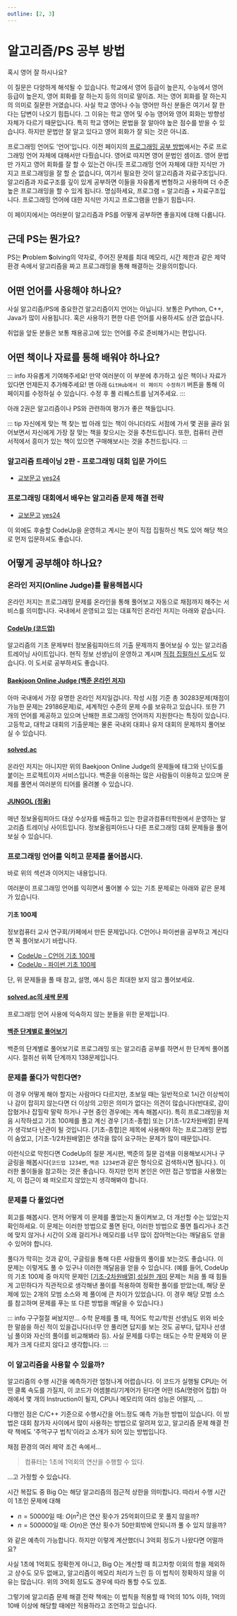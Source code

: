 ```yaml
---
outline: [2, 3]
---
```


# 알고리즘/PS 공부 방법

혹시 영어 잘 하시나요?

이 질문은 다양하게 해석될 수 있습니다. 학교에서 영어 등급이 높은지, 수능에서 영어 등급이 높은지, 영어 회화를 잘 하는지 등의 의미로 말이죠. 저는 영어 회화를 잘 하는지의 의미로 질문한 거였습니다. 사실 학교 영어나 수능 영어만 하신 분들은 여기서 잘 한다는 답변이 나오기 힘듭니다. 그 이유는 학교 영어 및 수능 영어와 영어 회화는 방향성 자체가 다르기 때문입니다. 특히 학교 영어는 문법을 잘 알아야 높은 점수를 받을 수 있습니다. 하지만 문법만 잘 알고 있다고 영어 회화가 잘 되는 것은 아니죠.

프로그래밍 언어도 '언어'입니다. 이전 페이지의 [프로그래밍 공부 방법](/guides/programming-study.html)에서는 주로 프로그래밍 언어 자체에 대해서만 다뤘습니다. 영어로 따지면 영어 문법인 셈이죠. 영어 문법만 가지고 영어 회화를 잘 할 수 있는건 아니듯 프로그래밍 언어 자체에 대한 지식만 가지고 프로그래밍을 잘 할 순 없습니다, 여기서 필요한 것이 알고리즘과 자료구조입니다. 알고리즘과 자료구조를 깊이 있게 공부하면 이들을 자유롭게 변형하고 사용하며 더 수준 높은 프로그래밍을 할 수 있게 됩니다. 명심하세요, 프로그램 = 알고리즘 + 자료구조입니다. 프로그래밍 언어에 대한 지식만 가지고 프로그램을 만들기 힘듭니다.

이 페이지에서는 여러분이 알고리즘과 PS를 어떻게 공부하면 좋을지에 대해 다룹니다.

## 근데 PS는 뭔가요?

PS는 **P**roblem **S**olving의 약자로, 주어진 문제를 최대 메모리, 시간 제한과 같은 제약 환경 속에서 알고리즘을 짜고 프로그래밍을 통해 해결하는 것을의미합니다.

## 어떤 언어를 사용해야 하나요?

사실 알고리즘/PS에 중요한건 알고리즘이지 언어는 아닙니다. 보통은 Python, C++, Java가 많이 사용됩니다. 혹은 사용하기 편한 다른 언어를 사용하셔도 상관 없습니다.

취업을 앞둔 분들은 보통 채용공고에 있는 언어를 주로 준비해가시는 편입니다.

## 어떤 책이나 자료를 통해 배워야 하나요?

::: info 자유롭게 기여해주세요!
만약 여러분이 이 부분에 추가하고 싶은 책이나 자료가 있다면 언제든지 추가해주세요! 맨 아래 `GitHub에서 이 페이지 수정하기` 버튼을 통해 이 페이지를 수정하실 수 있습니다. 수정 후 풀 리퀘스트를 남겨주세요.
:::

아래 2권은 알고리즘이나 PS와 관련하여 평가가 좋은 책들입니다.

::: tip 자신에게 맞는 책 찾는 법
아래 있는 책이 아니더라도 서점에 가서 몇 권을 골라 읽어보면서 자신에게 가장 잘 맞는 책을 찾으시는 것을 추천드립니다. 또한, 컴퓨터 관련 서적에서 흥미가 있는 책이 있으면 구매해보시는 것을 추천드립니다.
:::

### 알고리즘 트레이닝 2판 - 프로그래밍 대회 입문 가이드

- [교보문고](http://www.kyobobook.co.kr/product/detailViewKor.laf?ejkGb=KOR&mallGb=KOR&barcode=9788966263479&orderClick=LET&Kc=) [yes24](http://www.yes24.com/Product/Goods/108202966)

### 프로그래밍 대회에서 배우는 알고리즘 문제 해결 전략

- [교보문고](https://product.kyobobook.co.kr/detail/S000001032946) [yes24](http://www.yes24.com/24/Goods/8006522)

이 외에도 후술할 CodeUp을 운영하고 계시는 분이 직접 집필하신 책도 있어 해당 책으로 먼저 입문하셔도 좋습니다.

## 어떻게 공부해야 하나요?

### 온라인 저지(Online Judge)를 활용해봅시다

온라인 저지는 프로그래밍 문제를 온라인을 통해 풀어보고 자동으로 채점까지 해주는 서비스를 의미합니다. 국내에서 운영되고 있는 대표적인 온라인 저지는 아래와 같습니다.

#### [CodeUp (코드업)](https://codeup.kr/index.php)

알고리즘의 기초 문제부터 정보올림피아드의 기출 문제까지 풀어보실 수 있는 알고리즘 트레이닝 사이트입니다. 현직 정보 선생님이 운영하고 계시며 [직접 집필하신 도서](https://codeup.kr/book.php)도 있습니다. 이 도서로 공부하셔도 좋습니다.

#### [Baekjoon Online Judge (백준 온라인 저지)](https://www.acmicpc.net/)

아마 국내에서 가장 유명한 온라인 저지일겁니다. 작성 시점 기준 총 30283문제(채점이 가능한 문제는 29186문제)로, 세계적인 수준의 문제 수를 보유하고 있습니다. 또한 71개의 언어를 제공하고 있으며 난해한 프로그래밍 언어까지 지원한다는 특징이 있습니다. 고등학교, 대학교 대회의 기출문제는 물론 국내외 대회나 유저 대회의 문제까지 풀어보실 수 있습니다.

#### [solved.ac](https://solved.ac)

온라인 저지는 아니지만 위의 Baekjoon Online Judge의 문제들에 태그와 난이도를 붙이는 프로젝트이자 서비스입니다. 백준을 이용하는 많은 사람들이 이용하고 있으며 문제를 풀면서 여러분의 티어를 올려볼 수 있습니다.

#### [JUNGOL (정올)](https://www.jungol.co.kr/)

매년 정보올림피아드 대상 수상자를 배출하고 있는 한글과컴퓨터학원에서 운영하는 알고리즘 트레이닝 사이트입니다. 정보올림피아드나 다른 프로그래밍 대회 문제들을 풀어보실 수 있습니다.

### 프로그래밍 언어를 익히고 문제를 풀어봅시다.

바로 위의 섹션과 이어지는 내용입니다.

여러분이 프로그래밍 언어를 익히면서 풀어볼 수 있는 기초 문제로는 아래와 같은 문제가 있습니다.

#### 기초 100제

정보컴퓨터 교사 연구회/카페에서 만든 문제입니다. C언어나 파이썬을 공부하고 계신다면 꼭 풀어보시기 바랍니다.

- [CodeUp - C언어 기초 100제](https://codeup.kr/problemsetsol.php?psid=23)
- [CodeUp - 파이썬 기초 100제](https://codeup.kr/problemsetsol.php?psid=33)

단, 위 문제들을 풀 때 참고, 설명, 예시 등은 최대한 보지 않고 풀어보세요.

#### [solved.ac의 새싹 문제](https://solved.ac/problems/sprout)

프로그래밍 언어 사용에 익숙하지 않는 분들을 위한 문제입니다.

#### [백준 단계별로 풀어보기](https://www.acmicpc.net/step)

백준의 단계별로 풀어보기로 프로그래밍 또는 알고리즘 공부를 하면서 한 단계씩 풀어봅시다. 절취선 위쪽 단계까지 138문제입니다.

### 문제를 풀다가 막힌다면?

이 경우 어떻게 해야 할지는 사람마다 다르지만, 초보일 때는 일반적으로 1시간 이상씩이나 감이 잡히지 않는다면 더 이상의 고민은 의미가 없다는 의견이 많습니다(반대로, 감이 잡혔거나 잡힐락 말락 하거나 구현 중인 경우에는 계속 해봅시다). 특히 프로그래밍을 처음 시작하셨고 기초 100제를 풀고 계신 경우 [기초-종합] 또는 [기초-1/2차원배열] 문제가 생각보다 난관이 될 것입니다. [기초-종합]은 제목에 사용해야 하는 프로그래밍 문법이 숨었고, [기초-1/2차원배열]은 생각을 많이 요구하는 문제가 많이 때문입니다.

이런식으로 막힌다면 CodeUp의 질문 게시판, 백준의 질문 검색을 이용해보시거나 구글링을 해봅시다(`코드업 1234번`, `백준 1234번`과 같은 형식으로 검색하시면 됩니다.). 이러한 풀이들을 참고하는 것은 좋습니다. 하지만 먼저 본인은 어떤 접근 방법을 사용했는지, 이 접근이 왜 떠오르지 않았는지 생각해봐야 합니다.

### 문제를 다 풀었다면

회고를 해봅시다. 먼저 어떻게 이 문제를 풀었는지 돌이켜보고, 더 개선할 수는 있었는지 확인하세요. 이 문제는 이러한 방법으로 풀면 된다, 이러한 방법으로 풀면 틀리거나 조건에 맞지 않거나 시간이 오래 걸리거나 메모리를 너무 많이 잡아먹는다는 깨달음도 얻을 수 있어야 합니다.

풀다가 막히는 것과 같이, 구글링을 통해 다른 사람들의 풀이를 보는것도 좋습니다. 이 문제는 이렇게도 풀 수 있구나 이러한 깨달음을 얻을 수 있습니다. (예를 들어, CodeUp의 기초 100제 중 마지막 문제인 [[기초-2차원배열] 성실한 개미](https://codeup.kr/problem.php?id=1099) 문제는 처음 풀 때 힘들게 고민하다가 직관적으로 생각해낸 풀이를 적용하여 정확한 풀이를 받았는데, 해당 문제에 있는 2개의 모범 소스와 제 풀이에 큰 차이가 있었습니다. 이 경우 해당 모범 소스를 참고하며 문제를 푸는 또 다른 방법을 깨달을 수 있습니다.)

::: info 구구절절 써놨지만...
수학 문제를 풀 때, 적어도 학교/학원 선생님도 위와 비슷한 말씀을 하신 적이 있을겁니다(너무 안 풀리면 답지를 보는 것도 공부다, 답지나 선생님 풀이와 자신의 풀이를 비교해봐라 등). 사실 문제를 다루는 태도는 수학 문제와 이 문제가 크게 다르지 않다고 생각합니다.
:::

### 이 알고리즘을 사용할 수 있을까?

알고리즘의 수행 시간을 예측하기란 엄청나게 어렵습니다. 이 코드가 실행될 CPU는 어떤 클록 속도를 가질지, 이 코드가 어셈블리/기계어가 된다면 어떤 ISA(명령어 집합) 아래에서 몇 개의 Instruction이 될지, CPU나 메모리의 여러 성능은 어떨지, ...

다행인 점은 C/C++ 기준으로 수행시간을 어느정도 예측 가능한 방법이 있습니다. 이 방법은 대회 참가자 사이에서 많이 사용하는 방법으로 알려져 있고, 알고리즘 문제 해결 전략 책에도 '주먹구구 법칙'이라고 소개가 되어 있는 방법입니다.

채점 환경의 여러 제약 조건 속에서...

> 컴퓨터는 1초에 1억회의 연산을 수행할 수 있다.

...고 가정할 수 있습니다.

시간 복잡도 중 Big O는 해당 알고리즘의 점근적 상한을 의미합니다. 따라서 수행 시간이 1초인 문제에 대해

- $n=50000$일 때: $O(n^2)$은 연산 횟수가 25억회이므로 못 풀지 않을까?
- $n = 500000$일 때: $O(n)$은 연산 횟수가 50만회밖에 안되니까 풀 수 있지 않을까?

와 같은 예측이 가능합니다. 하지만 이렇게 계산했더니 3억회 정도가 나왔다면 어떨까요?

사실 1초에 1억회도 정확한게 아니고, Big O는 계산할 때 최고차항 이외의 항을 제외하고 상수도 모두 없애고, 알고리즘이 메모리 처리가 느린 등 이 법칙이 정확하지 않을 이유는 많습니다. 위의 3억회 정도도 경우에 따라 통할 수도 있죠.

그렇기에 알고리즘 문제 해결 전략 책에는 이 법칙을 적용할 때 1억의 10% 이하, 1억의 10배 이상에 해당할 때에만 적용하라고 조언하고 있습니다.
